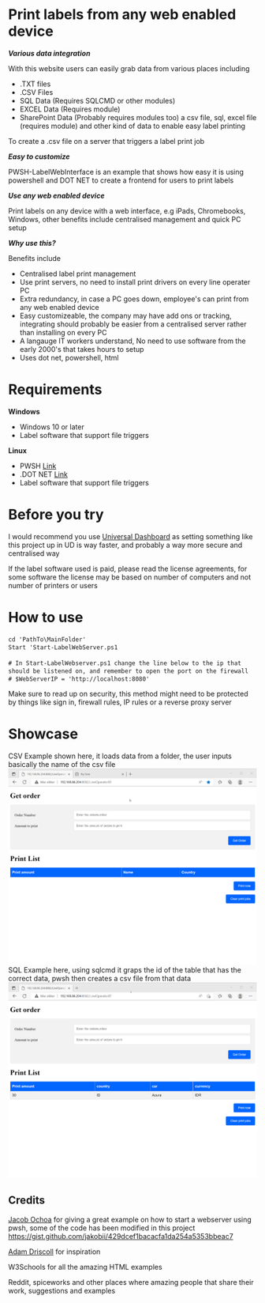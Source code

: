 # Print labels from any web enabled device
***Various data integration***

With this website users can easily grab data from various places including
* .TXT files
* .CSV Files
* SQL Data (Requires SQLCMD or other modules)
* EXCEL Data (Requires module)
* SharePoint Data (Probably requires modules too)
a csv file, sql, excel file (requires module) and other kind of data to enable easy label printing

To create a .csv file on a server that triggers a label print job

***Easy to customize***

PWSH-LabelWebInterface is an example that shows how easy it is using powershell and DOT NET to create a frontend for users to print labels

***Use any web enabled device***

Print labels on any device with a web interface, e.g iPads, Chromebooks, Windows, other benefits include centralised management and quick PC setup

***Why use this?***

Benefits include
* Centralised label print management
* Use print servers, no need to install print drivers on every line operater PC
* Extra redundancy, in case a PC goes down, employee's can print from any web enabled device
* Easy customizeable, the company may have add ons or tracking, integrating should probably be easier from a centralised server rather than installing on every PC
* A langauge IT workers understand, No need to use software from the early 2000's that takes hours to setup
* Uses dot net, powershell, html

# Requirements

**Windows**

* Windows 10 or later
* Label software that support file triggers

**Linux**

* PWSH
[Link](https://learn.microsoft.com/en-us/powershell/scripting/install/installing-powershell-on-linux?view=powershell-7.2)
* .DOT NET
[Link](https://learn.microsoft.com/en-us/dotnet/core/install/linux)
* Label software that support file triggers

# Before you try
I would recommend you use [Universal Dashboard](https://ironmansoftware.com/powershell-universal) as setting something like this project up in UD is way faster, and probably a way more secure and centralised way

If the label software used is paid, please read the license agreements, for some software the license may be based on number of computers and not number of printers or users

# How to use
```
cd 'PathTo\MainFolder'
Start 'Start-LabelWebServer.ps1

# In Start-LabelWebserver.ps1 change the line below to the ip that should be listened on, and remember to open the port on the firewall
# $WebServerIP = 'http://localhost:8080'

```
Make sure to read up on security, this method might need to be protected by things like sign in, firewall rules, IP rules or a reverse proxy server

# Showcase

CSV Example shown here, it loads data from a folder, the user inputs basically the name of the csv file
![](CSV_Example.gif)
SQL Example here, using sqlcmd it graps the id of the table that has the correct data, pwsh then creates a csv file from that data
![](SQL_Example.gif)

## Credits
[Jacob Ochoa](https://gist.github.com/jakobii) for giving a great example on how to start a webserver using pwsh, some of the code has been modified in this project
https://gist.github.com/jakobii/429dcef1bacacfa1da254a5353bbeac7

[Adam Driscoll](https://github.com/adamdriscoll) for inspiration

W3Schools for all the amazing HTML examples

Reddit, spiceworks and other places where amazing people that share their work, suggestions and examples 



